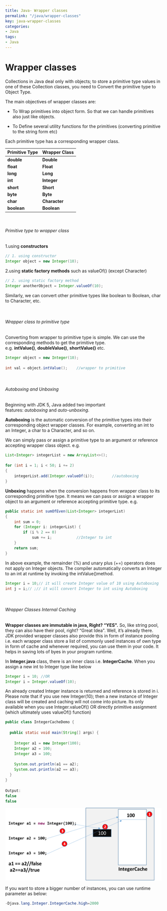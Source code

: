 ```yaml
---
title: Java- Wrapper classes
permalink: "/java/wrapper-classes"
key: java-wrapper-classes
categories:
- Java
tags:
- Java
---
```


Wrapper classes
==================

Collections in Java deal only with objects; to store a primitive type values in
one of these Collection classes, you need to Convert the primitive type to
Object Type.

The main objectives of wrapper classes are:

-   To Wrap primitives into object form. So that we can handle primitives also
    just like objects.

-   To Define several utility functions for the primitives (converting primitive
    to the string form etc)

Each primitive type has a corresponding wrapper class.

| **Primitive Type** | **Wrapper Class** |
|--------------------|-------------------|
| **double**         | **Double**        |
| **float**          | **Float**         |
| **long**           | **Long**          |
| **int**            | **Integer**       |
| **short**          | **Short**         |
| **byte**           | **Byte**          |
| **char**           | **Character**     |
| **boolean**        | **Boolean**       |

<br>

###### Primitive type to wrapper class

1.using **constructors**
```java
// 1. using constructor
Integer object = new Integer(10);
```


2.using **static factory methods** such as valueOf() (except Character)
```java
// 2. using static factory method
Integer anotherObject = Integer.valueOf(10);
```


Similarly, we can convert other primitive types like boolean to Boolean, char to
Character, etc.

<br>

###### Wrapper class to primitive type

Converting from wrapper to primitive type is simple. We can use the
corresponding methods to get the primitive type.
e.g. **intValue()**, **doubleValue()**, **shortValue()** etc.
```java
Integer object = new Integer(10);
 
int val = object.intValue();    //wrapper to primitive
```

<br>

###### Autoboxing and Unboxing

Beginning with JDK 5, Java added two important
features: *autoboxing* and *auto-unboxing*.

**Autoboxing** is the automatic conversion of the primitive types into their
corresponding object wrapper classes. For example, converting an int to
an Integer, a char to a Character, and so on.

We can simply pass or assign a primitive type to an argument or reference
accepting wrapper class object. e.g.
```java
List<Integer> integerList = new ArrayList<>();
 
for (int i = 1; i < 50; i += 2)
{
    integerList.add(Integer.valueOf(i));        //autoboxing
}
```


**Unboxing** happens when the conversion happens from wrapper class to its
corresponding primitive type. It means we can pass or assign a wrapper object to
an argument or reference accepting primitive type. e.g.
```java
public static int sumOfEven(List<Integer> integerList)
{
    int sum = 0;
    for (Integer i: integerList) {
        if (i % 2 == 0)
            sum += i;           //Integer to int
    }
    return sum;
}
```

In above example, the remainder (%) and unary plus (+=) operators does not apply
on Integer objects. The compiler automatically converts an Integer to an int at
runtime by invoking the intValue()method.
```java
Integer i = 10;// it will create Integer value of 10 using Autoboxing
int j = i;// ;// it will convert Integer to int using Autoboxing
```

<br>


###### Wrapper Classes Internal Caching

**Wrapper classes are immutable in java, Right? “YES".** So, like string pool,
they can also have their pool, right? “Great Idea". Well, it’s already there.
JDK provided wrapper classes also provide this in form of instance pooling i.e.
each wrapper class store a list of commonly used instances of own type in form
of cache and whenever required, you can use them in your code. It helps in
saving lots of byes in your program runtime.

In **Integer.java** class, there is an inner class i.e. **IntegerCache**. When
you assign a new int to Integer type like below
```java
Integer i = 10; //OR
Integer i = Integer.valueOf(10);
```


An already created Integer instance is returned and reference is stored in i.
Please note that if you use new Integer(10); then a new instance of Integer
class will be created and caching will not come into picture. Its only available
when you use Integer.valueOf() OR directly primitive assignment (which
ultimately uses valueOf() function)
```java
public class IntegerCacheDemo {

  public static void main(String[] args) {

    Integer a1 = new Integer(100);
    Integer a2 = 100;
    Integer a3 = 100;

    System.out.println(a1 == a2);
    System.out.println(a2 == a3);
  }
}
 
Output: 
false
false
```


![](media/a092c713c1a301c1cbfbbbb15dbe1707.png)

If you want to store a bigger number of instances, you can use runtime parameter
as below:
```java
-Djava.lang.Integer.IntegerCache.high=2000
```

